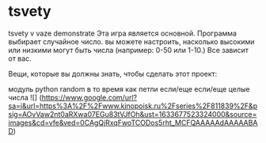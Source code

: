 # tsvety
tsvety v vaze demonstrate
Эта игра является основной. Программа выбирает случайное число. вы можете настроить, насколько высокими или низкими могут быть числа (например: 0-50 или 1-10.) Все зависит от вас.

Вещи, которые вы должны знать, чтобы сделать этот проект:

модуль python random
в то время как петли
если/еще если/еще
целые числа
![] (https://www.google.com/url?sa=i&url=https%3A%2F%2Fwww.kinopoisk.ru%2Fseries%2F811839%2F&psig=AOvVaw2nt0aRXwa07EGu83tVJfOh&ust=1633677523324000&source=images&cd=vfe&ved=0CAgQjRxqFwoTCODos5rht_MCFQAAAAAdAAAAABAD)
